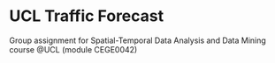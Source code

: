 # UCL Traffic Forecast
Group assignment for Spatial-Temporal Data Analysis and Data Mining course @UCL (module CEGE0042)
